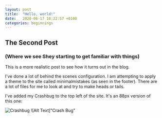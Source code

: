 ```yaml
---
layout: post
title:  "Hello, world!"
date:   2020-06-17 10:22:57 +0100
categories: beginnings
---
```



## The Second Post
### (Where we see Shey starting to get familiar with things)

This is a more realistic post to see how it turns out in the blog.

I've done a lot of behind the scenes configuration. I am attempting to apply a theme to the site called minimalmistakes (as seen in the footer).
There are a lot of files for me to look at and try to make heads or tails.

I've added my Crashbug to the top left of the site. It's an 88px version of this one:

![Crashbug](/assets/images/crashbug_400x400.png)
![Alt Text]"Crash Bug"
